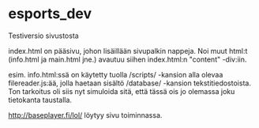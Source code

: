 # esports_dev
Testiversio sivustosta

index.html on pääsivu, johon lisäillään sivupalkin nappeja. Noi muut html:t (info.html ja main.html jne.) avautuu
siihen index.html:n "content" -div:iin.

esim. info.html:ssä on käytetty tuolla /scripts/ -kansion alla olevaa filereader.js:ää, jolla haetaan sisältö /database/ -kansion
tekstitiedostoista. Ton tarkoitus oli siis nyt simuloida sitä, että tässä ois jo olemassa joku tietokanta taustalla.

http://baseplayer.fi/lol/ löytyy sivu toiminnassa. 
